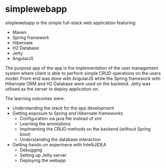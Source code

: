 # simplewebapp

simplewebapp is the simple full-stack web application featuring: 
- Maven
- Spring framework
- Hibernate
- H2 Database
- Jetty
- AngularJS
    
The purpose app of the app is the implementation of the user management system where client is able to perform simple CRUD operations on the users model. Front-end was done with AngularJS while the Spring framework with Hibernate ORM and H2 Database were used on the backend. Jetty was utilised as the server to deploy application on. 

The learning outcomes were:
- Understanding the stack for the app development
- Getting exposure to Spring and Hibernate frameworks
    - Configuration via java file instead of xml
    - Learning the annotations
    - Implmenting the CRUD methods on the backend (without Spring boot)
    - Understanding the database interaction
- Getting hands-on experinece with IntelliJIDEA
    - Debugging
    - Setting up Jetty server
    - Deploying the webapp

